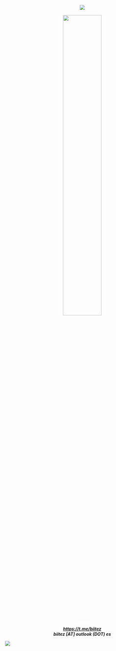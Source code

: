 <p align="center"> 
  <img src="https://komarev.com/ghpvc/?username=biitez"> 
  <br />
  <br />
  <img src="https://i.imgur.com/kaeb5Wy.jpg" width="50%">
  
  <br />
  
  <h3 style="color: white; padding: 0px; margin: 0px;" align="center">
    Contact:
    <h5 align="center" style="padding: 0px; margin: 0px;">
      <a href="https://t.me/biitez" target="_blank">https://t.me/biitez</a>
      <br />
      biitez [AT] outlook (DOT) es
    </h5>
</p>

![](https://hit.yhype.me/github/profile?user_id=60155141)
